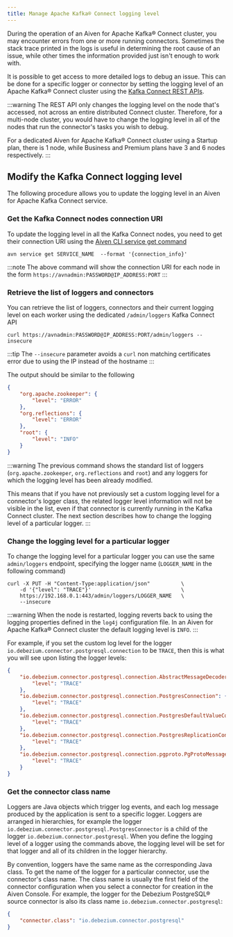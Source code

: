 ```yaml
---
title: Manage Apache Kafka® Connect logging level
---
```


During the operation of an Aiven for Apache Kafka® Connect cluster, you
may encounter errors from one or more running connectors. Sometimes the
stack trace printed in the logs is useful in determining the root cause
of an issue, while other times the information provided just isn't
enough to work with.

It is possible to get access to more detailed logs to debug an issue.
This can be done for a specific logger or connector by setting the
logging level of an Apache Kafka® Connect cluster using the [Kafka
Connect REST APIs](https://kafka.apache.org/documentation.html).

:::warning
The REST API only changes the logging level on the node that's
accessed, not across an entire distributed Connect cluster. Therefore,
for a multi-node cluster, you would have to change the logging level in
all of the nodes that run the connector's tasks you wish to debug.

For a dedicated Aiven for Apache Kafka® Connect cluster using a Startup
plan, there is 1 node, while Business and Premium plans have 3 and 6
nodes respectively.
:::

## Modify the Kafka Connect logging level

The following procedure allows you to update the logging level in an
Aiven for Apache Kafka Connect service.

### Get the Kafka Connect nodes connection URI

To update the logging level in all the Kafka Connect nodes, you need to
get their connection URI using the
[Aiven CLI service get command](/docs/tools/cli/service-cli#avn_service_get)

```
avn service get SERVICE_NAME  --format '{connection_info}'
```

:::note
The above command will show the connection URI for each node in the form
`https://avnadmin:PASSWORD@IP_ADDRESS:PORT`
:::

### Retrieve the list of loggers and connectors

You can retrieve the list of loggers, connectors and their current
logging level on each worker using the dedicated `/admin/loggers` Kafka
Connect API

```
curl https://avnadmin:PASSWORD@IP_ADDRESS:PORT/admin/loggers --insecure
```

:::tip
The `--insecure` parameter avoids a `curl` non matching certificates
error due to using the IP instead of the hostname
:::

The output should be similar to the following

```json
{
    "org.apache.zookeeper": {
        "level": "ERROR"
    },
    "org.reflections": {
        "level": "ERROR"
    },
    "root": {
        "level": "INFO"
    }
}
```

:::warning
The previous command shows the standard list of loggers
(`org.apache.zookeeper`, `org.reflections` and `root`) and any loggers
for which the logging level has been already modified.

This means that if you have not previously set a custom logging level
for a connector's logger class, the related logger level information
will not be visible in the list, even if that connector is currently
running in the Kafka Connect cluster. The next section describes how to
change the logging level of a particular logger.
:::

### Change the logging level for a particular logger

To change the logging level for a particular logger you can use the same
`admin/loggers` endpoint, specifying the logger name (`LOGGER_NAME` in
the following command)

```
curl -X PUT -H "Content-Type:application/json"          \
    -d '{"level": "TRACE"}'                             \
    https://192.168.0.1:443/admin/loggers/LOGGER_NAME   \
    --insecure
```

:::warning
When the node is restarted, logging reverts back to using the logging
properties defined in the `log4j` configuration file. In an Aiven for
Apache Kafka® Connect cluster the default logging level is `INFO`.
:::

For example, if you set the custom log level for the logger
`io.debezium.connector.postgresql.connection` to be `TRACE`, then this
is what you will see upon listing the logger levels:

```json
{
    "io.debezium.connector.postgresql.connection.AbstractMessageDecoder": {
        "level": "TRACE"
    },
    "io.debezium.connector.postgresql.connection.PostgresConnection": {
        "level": "TRACE"
    },
    "io.debezium.connector.postgresql.connection.PostgresDefaultValueConverter": {
        "level": "TRACE"
    },
    "io.debezium.connector.postgresql.connection.PostgresReplicationConnection": {
        "level": "TRACE"
    },
    "io.debezium.connector.postgresql.connection.pgproto.PgProtoMessageDecoder": {
        "level": "TRACE"
    }
}
```

### Get the connector class name

Loggers are Java objects which trigger log events, and each log message
produced by the application is sent to a specific logger. Loggers are
arranged in hierarchies, for example the logger
`io.debezium.connector.postgresql.PostgresConnector` is a child of the
logger `io.debezium.connector.postgresql`. When you define the logging
level of a logger using the commands above, the logging level will be
set for that logger and all of its children in the logger hierarchy.

By convention, loggers have the same name as the corresponding Java
class. To get the name of the logger for a particular connector, use the
connector's class name. The class name is usually the first field of
the connector configuration when you select a connector for creation in
the Aiven Console. For example, the logger for the Debezium PostgreSQL®
source connector is also its class name
`io.debezium.connector.postgresql`:

```json
{
    "connector.class": "io.debezium.connector.postgresql"
}
```
